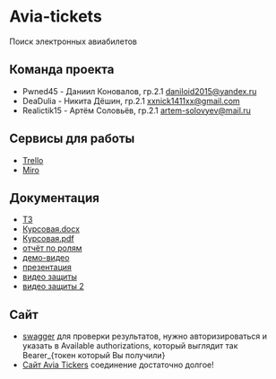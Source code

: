 # Avia-tickets
Поиск электронных авиабилетов
## Команда проекта
* Pwned45 - Даниил Коновалов, гр.2.1 daniloid2015@yandex.ru 
* DeaDulia - Никита Дёшин, гр.2.1 xxnick1411xx@gmail.com
* Realictik15 - Артём Соловьёв, гр.2.1 artem-solovyev@mail.ru
## Сервисы для работы
* [Trello](https://trello.com/b/R4LgOmwC/%D1%80%D0%B0%D0%B1%D0%BE%D1%82%D0%B0-%D0%BD%D0%B0%D0%B4-%D0%BF%D1%80%D0%BE%D0%B5%D0%BA%D1%82%D0%BE%D0%BC)
* [Miro](https://miro.com/app/board/o9J_lQqL6Xc=/)
## Документация
* [ТЗ](https://github.com/Pwned45/Avia-tickets-project/blob/main/doc/TZ.pdf)
* [Курсовая.docx](https://github.com/Pwned45/Avia-tickets-project/blob/main/doc/Kursovoy_Proekt.docx)
* [Курсовая.pdf](https://github.com/Pwned45/Avia-tickets-project/blob/main/doc/Kursovoy_Proekt.pdf)
* [отчёт по ролям](https://github.com/Pwned45/Avia-tickets-project/blob/main/doc/Otchet0705_1.docx)
* [демо-видео](https://www.youtube.com/watch?v=qqxQPKYyszI)
* [презентация](https://github.com/Pwned45/Avia-tickets-project/blob/main/doc/Kursovoy-Proektv_p.pdf)
* [видео защиты](https://www.youtube.com/watch?v=3BAjFopelII)
* [видео защиты 2](https://youtu.be/YpBL_RSg4lA)
## Сайт
* [swagger](https://aviatickets-3212.herokuapp.com/swagger-ui/) для проверки результатов, нужно авторизироваться и указать в Available authorizations, который выглядит так  Bearer_{токен который Вы получили}
* [Сайт Avia Tickers](https://aviatickets-3214.herokuapp.com/) соединение достаточно долгое!
